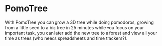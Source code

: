 # PomoTree

With PomoTree you can grow a 3D tree while doing pomodoros, growing from a little seed to a big tree in 25 minutes while you focus on your important task, you can later add the new tree to a forest and view all your time as trees (who needs spreadsheets and time trackers?).


